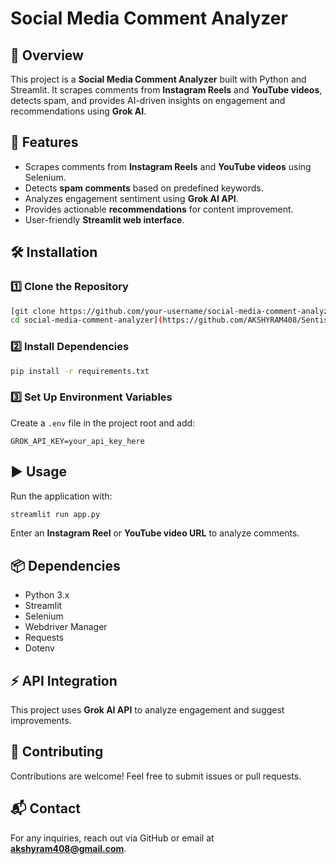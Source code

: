 # Social Media Comment Analyzer

## 📌 Overview
This project is a **Social Media Comment Analyzer** built with Python and Streamlit. It scrapes comments from **Instagram Reels** and **YouTube videos**, detects spam, and provides AI-driven insights on engagement and recommendations using **Grok AI**.

## 🚀 Features
- Scrapes comments from **Instagram Reels** and **YouTube videos** using Selenium.
- Detects **spam comments** based on predefined keywords.
- Analyzes engagement sentiment using **Grok AI API**.
- Provides actionable **recommendations** for content improvement.
- User-friendly **Streamlit web interface**.

## 🛠️ Installation
### 1️⃣ Clone the Repository
```bash
[git clone https://github.com/your-username/social-media-comment-analyzer.git
cd social-media-comment-analyzer](https://github.com/AKSHYRAM408/Sentisys.git)
```

### 2️⃣ Install Dependencies
```bash
pip install -r requirements.txt
```

### 3️⃣ Set Up Environment Variables
Create a `.env` file in the project root and add:
```
GROK_API_KEY=your_api_key_here
```

## ▶️ Usage
Run the application with:
```bash
streamlit run app.py
```

Enter an **Instagram Reel** or **YouTube video URL** to analyze comments.

## 📦 Dependencies
- Python 3.x
- Streamlit
- Selenium
- Webdriver Manager
- Requests
- Dotenv

## ⚡ API Integration
This project uses **Grok AI API** to analyze engagement and suggest improvements.

## 🤝 Contributing
Contributions are welcome! Feel free to submit issues or pull requests.

## 📬 Contact
For any inquiries, reach out via GitHub or email at **akshyram408@gmail.com**.
